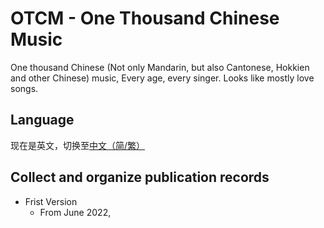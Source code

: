 # OTCM - One Thousand Chinese Music
One thousand Chinese (Not only Mandarin, but also Cantonese, Hokkien and other Chinese) music, Every age, every singer. Looks like mostly love songs.

## Language
现在是英文，切换至[中文（简/繁）](zh-2.md)

## Collect and organize publication records
- Frist Version
  - From June 2022,
